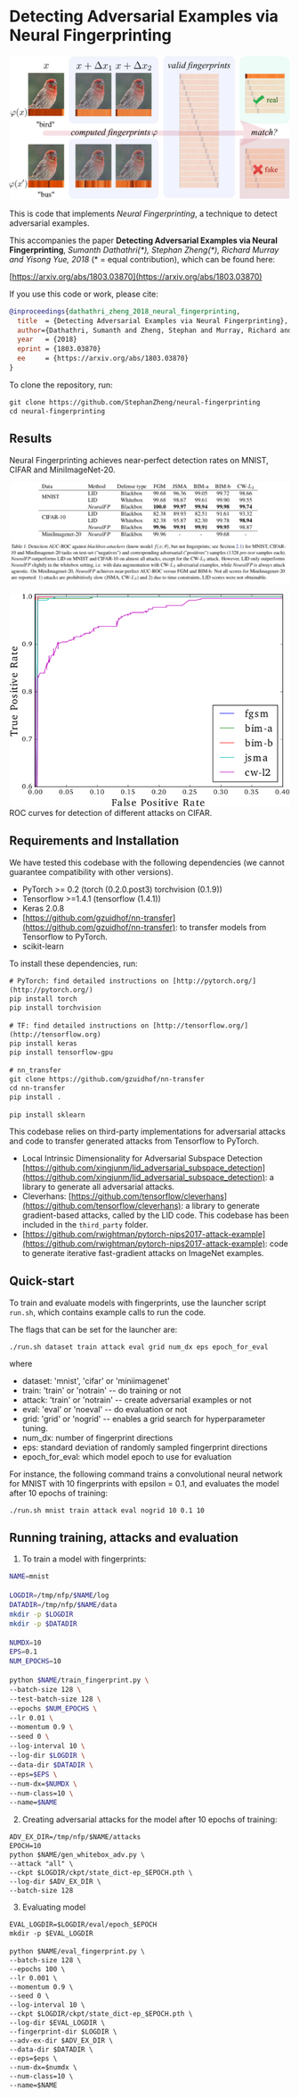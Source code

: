 # Detecting Adversarial Examples via Neural Fingerprinting

![frontpage_v2.png](img/frontpage_v2.png)

This is code that implements *Neural Fingerprinting*, a technique to detect adversarial examples.

This accompanies the paper **Detecting Adversarial Examples via Neural Fingerprinting**, *Sumanth Dathathri(\*), Stephan Zheng(\*), Richard Murray and Yisong Yue, 2018* (\* = equal contribution), which can be found here:

[https://arxiv.org/abs/1803.03870](https://arxiv.org/abs/1803.03870)

If you use this code or work, please cite:

```bibtex
@inproceedings{dathathri_zheng_2018_neural_fingerprinting,
  title  = {Detecting Adversarial Examples via Neural Fingerprinting},
  author={Dathathri, Sumanth and Zheng, Stephan and Murray, Richard and Yue, Yisong},
  year   = {2018}
  eprint = {1803.03870}
  ee     = {https://arxiv.org/abs/1803.03870}
}
```

To clone the repository, run:

```
git clone https://github.com/StephanZheng/neural-fingerprinting
cd neural-fingerprinting
```

## Results

Neural Fingerprinting achieves near-perfect detection rates on MNIST, CIFAR and MiniImageNet-20.

![ROC-AUC scores](img/table.png)

![roc_cifar.png](img/roc_cifar.png)
ROC curves for detection of different attacks on CIFAR.

## Requirements and Installation

We have tested this codebase with the following dependencies (we cannot guarantee compatibility with other versions).

- PyTorch >= 0.2
(torch (0.2.0.post3)
torchvision (0.1.9))
- Tensorflow >=1.4.1
(tensorflow (1.4.1))
- Keras 2.0.8
- [https://github.com/gzuidhof/nn-transfer](https://github.com/gzuidhof/nn-transfer): to transfer models from Tensorflow to PyTorch.
- scikit-learn

To install these dependencies, run:

```
# PyTorch: find detailed instructions on [http://pytorch.org/](http://pytorch.org/)
pip install torch
pip install torchvision

# TF: find detailed instructions on [http://tensorflow.org/](http://tensorflow.org)
pip install keras
pip install tensorflow-gpu

# nn_transfer
git clone https://github.com/gzuidhof/nn-transfer
cd nn-transfer
pip install .

pip install sklearn
```

This codebase relies on third-party implementations for adversarial attacks and code to transfer generated attacks from Tensorflow to PyTorch.

- Local Intrinsic Dimensionality for Adversarial Subspace Detection [https://github.com/xingjunm/lid_adversarial_subspace_detection](https://github.com/xingjunm/lid_adversarial_subspace_detection): a library to generate all adversarial attacks.
- Cleverhans: [https://github.com/tensorflow/cleverhans](https://github.com/tensorflow/cleverhans): a library to generate gradient-based attacks, called by the LID code. This codebase has been included in the `third_party` folder.
- [https://github.com/rwightman/pytorch-nips2017-attack-example](https://github.com/rwightman/pytorch-nips2017-attack-example): code to generate iterative fast-gradient attacks on ImageNet examples.

## Quick-start

To train and evaluate models with fingerprints, use the launcher script `run.sh`, which contains example calls to run the code.

The flags that can be set for the launcher are:

```
./run.sh dataset train attack eval grid num_dx eps epoch_for_eval
```

where

- dataset: 'mnist', 'cifar' or 'miniimagenet'
- train: 'train' or 'notrain' -- do training or not
- attack: 'train' or 'notrain' -- create adversarial examples or not
- eval: 'eval' or 'noeval' -- do evaluation or not
- grid: 'grid' or 'nogrid' -- enables a grid search for hyperparameter tuning.
- num_dx: number of fingerprint directions
- eps: standard deviation of randomly sampled fingerprint directions
- epoch\_for\_eval: which model epoch to use for evaluation

For instance, the following command trains a convolutional neural network for MNIST with 10 fingerprints with epsilon = 0.1, and evaluates the model after 10 epochs of training:

```
./run.sh mnist train attack eval nogrid 10 0.1 10
```

## Running training, attacks and evaluation

1. To train a model with fingerprints:

```bash
NAME=mnist

LOGDIR=/tmp/nfp/$NAME/log
DATADIR=/tmp/nfp/$NAME/data
mkdir -p $LOGDIR
mkdir -p $DATADIR

NUMDX=10
EPS=0.1
NUM_EPOCHS=10

python $NAME/train_fingerprint.py \
--batch-size 128 \
--test-batch-size 128 \
--epochs $NUM_EPOCHS \
--lr 0.01 \
--momentum 0.9 \
--seed 0 \
--log-interval 10 \
--log-dir $LOGDIR \
--data-dir $DATADIR \
--eps=$EPS \
--num-dx=$NUMDX \
--num-class=10 \
--name=$NAME
```

2. Creating adversarial attacks for the model after 10 epochs of training:

```
ADV_EX_DIR=/tmp/nfp/$NAME/attacks
EPOCH=10
python $NAME/gen_whitebox_adv.py \
--attack "all" \
--ckpt $LOGDIR/ckpt/state_dict-ep_$EPOCH.pth \
--log-dir $ADV_EX_DIR \
--batch-size 128
```

3. Evaluating model

```
EVAL_LOGDIR=$LOGDIR/eval/epoch_$EPOCH
mkdir -p $EVAL_LOGDIR

python $NAME/eval_fingerprint.py \
--batch-size 128 \
--epochs 100 \
--lr 0.001 \
--momentum 0.9 \
--seed 0 \
--log-interval 10 \
--ckpt $LOGDIR/ckpt/state_dict-ep_$EPOCH.pth \
--log-dir $EVAL_LOGDIR \
--fingerprint-dir $LOGDIR \
--adv-ex-dir $ADV_EX_DIR \
--data-dir $DATADIR \
--eps=$eps \
--num-dx=$numdx \
--num-class=10 \
--name=$NAME
```
